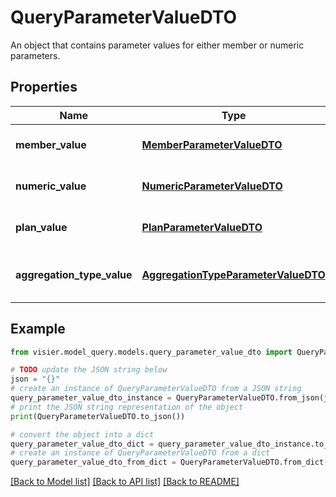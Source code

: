 # QueryParameterValueDTO

An object that contains parameter values for either member or numeric parameters.

## Properties

Name | Type | Description | Notes
------------ | ------------- | ------------- | -------------
**member_value** | [**MemberParameterValueDTO**](MemberParameterValueDTO.md) | A value for a member parameter. | [optional] 
**numeric_value** | [**NumericParameterValueDTO**](NumericParameterValueDTO.md) | A value for a numeric parameter. | [optional] 
**plan_value** | [**PlanParameterValueDTO**](PlanParameterValueDTO.md) | A value for a plan parameter. | [optional] 
**aggregation_type_value** | [**AggregationTypeParameterValueDTO**](AggregationTypeParameterValueDTO.md) | A value for an aggregation parameter. | [optional] 

## Example

```python
from visier.model_query.models.query_parameter_value_dto import QueryParameterValueDTO

# TODO update the JSON string below
json = "{}"
# create an instance of QueryParameterValueDTO from a JSON string
query_parameter_value_dto_instance = QueryParameterValueDTO.from_json(json)
# print the JSON string representation of the object
print(QueryParameterValueDTO.to_json())

# convert the object into a dict
query_parameter_value_dto_dict = query_parameter_value_dto_instance.to_dict()
# create an instance of QueryParameterValueDTO from a dict
query_parameter_value_dto_from_dict = QueryParameterValueDTO.from_dict(query_parameter_value_dto_dict)
```
[[Back to Model list]](../README.md#documentation-for-models) [[Back to API list]](../README.md#documentation-for-api-endpoints) [[Back to README]](../README.md)


